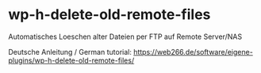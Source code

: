 # wp-h-delete-old-remote-files

Automatisches Loeschen alter Dateien per FTP auf Remote Server/NAS

Deutsche Anleitung / German tutorial: https://web266.de/software/eigene-plugins/wp-h-delete-old-remote-files/
